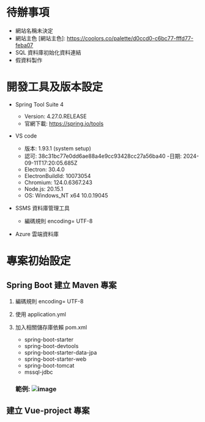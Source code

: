 # 待辦事項
- 網站名稱未決定
- 網站主色
[網站主色]: https://coolors.co/palette/d0ccd0-c6bc77-fffd77-feba07
- SQL 資料庫初始化資料連結
- 假資料製作

# 開發工具及版本設定

- Spring Tool Suite 4
  - Version: 4.27.0.RELEASE
  - 官網下載: https://spring.io/tools

- VS code
  - 版本: 1.93.1 (system setup)
  - 認可: 38c31bc77e0dd6ae88a4e9cc93428cc27a56ba40
  -日期: 2024-09-11T17:20:05.685Z
  - Electron: 30.4.0
  - ElectronBuildId: 10073054
  - Chromium: 124.0.6367.243
  - Node.js: 20.15.1
  - OS: Windows_NT x64 10.0.19045

- SSMS 資料庫管理工具
  - 編碼規則 encoding= UTF-8

- Azure 雲端資料庫

# 專案初始設定
## Spring Boot 建立 Maven 專案
1. 編碼規則 encoding= UTF-8
2. 使用 application.yml
3. 加入相關儲存庫依賴 pom.xml
   -  spring-boot-starter
   -  spring-boot-devtools
   -  spring-boot-starter-data-jpa
   -  spring-boot-starter-web
   -  spring-boot-tomcat
   -  mssql-jdbc

   ### 範例: ![image](https://github.com/user-attachments/assets/99c698ff-2f17-467f-a6d1-8dd25f1812c9)

## 建立 Vue-project 專案
